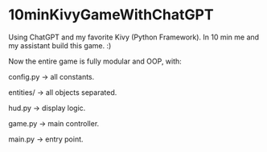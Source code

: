 # 10minKivyGameWithChatGPT
Using ChatGPT and my favorite Kivy (Python Framework). In 10 min me and my assistant build this game. :)

Now the entire game is fully modular and OOP, with:

config.py → all constants.

entities/ → all objects separated.

hud.py → display logic.

game.py → main controller.

main.py → entry point.